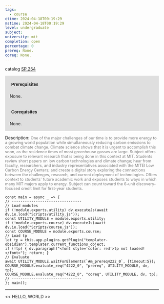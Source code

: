 ```yaml
---
tags:
  - course
ctime: 2024-04-18T00:19:29
mstime: 2024-04-18T00:19:29
level: undergraduate
subject: 
university: mit
completion: open
percentage: 0
prereq: None.
coreq: None.
---
```


catalog [SP.254](http://student.mit.edu/catalog/mSPa.html#SP.254)

<span style="display: block; padding: 15px; background-color: rgb(100, 100, 100, 0.2);"><font id="m_prereq4222_0" style="display: block; font-family: Arial, sans-serif; font-weight: bold; padding: 5px">Prerequisites</font><br><span id="prereq4222_0">None.</span></span>
<span style="display: block; padding: 15px; background-color: rgb(100, 100, 100, 0.2);"><font id="m_coreq4222_0" style="display: block; font-family: Arial, sans-serif; font-weight: bold; padding: 5px">Corequisites</font><br><span id="coreq4222_0">None.</span></span>

<font style="">Description:</font>
<font style="color: grey; font-size: 0.8rem;">One of the major challenges of our time is to provide more energy to a growing world population while simultaneously reducing carbon emissions to combat climate change. Climate science shows that it is urgent to accomplish this soon, as the residence times of most greenhouse gasses are large. Subject offers exposure to relevant research that is being done in this context at MIT. Students review short papers on low carbon technologies and climate change; hear from faculty, researchers, and industry representatives associated with the MITEI Low Carbon Energy Centers; and create a digital story exploring the connections between the challenges, research, and current deployment of technologies. Offers context to students' future academic work and exposes students to ways in which many MIT majors apply to energy. Subject can count toward the 6-unit discovery-focused credit limit for first-year students.</font>

```dataviewjs
const main = async _ => {
// --------------------------------
// Load modules
if (!module.exports.utility) dv.executeJs(await dv.io.load("Scripts/utility.js"));
const UTILITY_MODULE = module.exports.utility;
if (!module.exports.course) dv.executeJs(await dv.io.load("Scripts/course.js"));
const COURSE_MODULE = module.exports.course;
// Load tp
let tp = this.app.plugins.getPlugin("templater-obsidian").templater.current_functions_object;
if (!tp) { dv.paragraph("<font style='color: red'>tp not loaded!</font>"); return; }
// Evaluate
await UTILITY_MODULE.waitForElements(`#m_prereq4222_0`, {timeout:5});
COURSE_MODULE.evaluate_req("4222_0", "prereq", UTILITY_MODULE, dv, tp);
COURSE_MODULE.evaluate_req("4222_0", "coreq", UTILITY_MODULE, dv, tp);
// --------------------------------
}; main();
```

---

<< HELLO, WORLD >>
